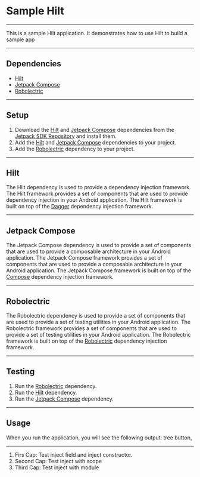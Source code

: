 # Sample Hilt
***
This is a sample Hilt application. It demonstrates how to use Hilt to build a sample app
***
## Dependencies
* [Hilt](https://developer.android.com/jetpack/androidx/hilt)
* [Jetpack Compose](https://developer.android.com/jetpack/compose)
* [Robolectric](https://roboguice.org/robolectric)
***
## Setup
1. Download the [Hilt](https://developer.android.com/jetpack/androidx/hilt) and [Jetpack Compose](https://developer.android.com/jetpack/compose) dependencies from the [Jetpack SDK Repository](https://developer.android.com/jetpack/androidx/repository/compose) and install them.
2. Add the [Hilt](https://developer.android.com/jetpack/androidx/hilt) and [Jetpack Compose](https://developer.android.com/jetpack/compose) dependencies to your project.
3. Add the [Robolectric](https://roboguice.org/robolectric) dependency to your project.
***
## Hilt
The Hilt dependency is used to provide a dependency injection framework. The Hilt framework provides a set of components that are used to provide dependency injection in your Android application. The Hilt framework is built on top of the [Dagger](https://dagger.dev) dependency injection framework.
***
## Jetpack Compose
The Jetpack Compose dependency is used to provide a set of components that are used to provide a composable architecture in your Android application. The Jetpack Compose framework provides a set of components that are used to provide a composable architecture in your Android application. The Jetpack Compose framework is built on top of the [Compose](https://developer.android.com/jetpack/compose) dependency injection framework.
***
## Robolectric
The Robolectric dependency is used to provide a set of components that are used to provide a set of testing utilities in your Android application. The Robolectric framework provides a set of components that are used to provide a set of testing utilities in your Android application. The Robolectric framework is built on top of the [Robolectric](https://roboguice.org/robolectric) dependency injection framework.
***
## Testing
1. Run the [Robolectric](https://roboguice.org/robolectric) dependency.
2. Run the [Hilt](https://developer.android.com/jetpack/androidx/hilt) dependency.
3. Run the [Jetpack Compose](https://developer.android.com/jetpack/compose) dependency.
***
## Usage
 When you run the application, you will see the following output: tree button,
***
1. Firs Cap: Test inject field and inject constructor.
2. Second Cap: Test inject with scope
3. Third Cap: Test inject with module



